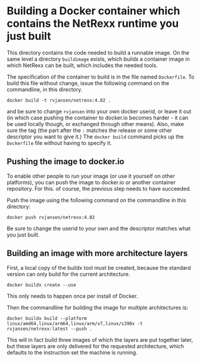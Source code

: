 # Building a Docker container which contains the NetRexx runtime you just built

This directory contains the code needed to build a runnable image. On the same level a directory `buildimage` exists, which builds a container image in which NetRexx can be built, which includes the needed tools.

The specification of the container to build is in the file named `Dockerfile`. To build this file without change, issue the following command on the commandline, in this directory.

`docker build -t rvjansen/netrexx:4.02 .`

and be sure to change `rvjansen` into your own docker userid, or leave it out (in which case pushing the container to docker.io becomes harder - it can be used locally though, or exchanged through other means). Also, make sure the tag (the part after the `:` matches the release or some other descriptor you want to give it.) The `docker build` command picks up the `Dockerfile` file without having to specify it.

## Pushing the image to docker.io
To enable other people to run your image (or use it yourself on other platforms), you can push the image to docker.io or another container repository. For this. of course, the previous step needs to have succeeded.

Push the image using the following command on the commandline in this directory:

`docker push rvjansen/netrexx:4.02`

Be sure to change the userid to your own and the descriptor matches what you just built.

## Building an image with more architecture layers

First, a local copy of the buildx tool must be created, because the standard version can only build for the current architecture.

`docker buildx create --use`

This only needs to happen once per install of Docker.

Then the commandline for building the image for multiple architectures is:

`docker buildx build --platform linux/amd64,linux/arm64,linux/arm/v7,linux/s390x -t rvjansen/netrexx:latest --push .`

This will in fact build three images of which the layers are put together later, but these layers are only delivered for the requested architecture, which defaults to the instruction set the machine is running.
